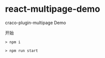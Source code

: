 # react-multipage-demo
craco-plugin-multipage Demo


开始
```npm
> npm i
```

```npm
> npm run start
```